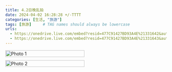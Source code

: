 ```yaml
---
title: 4.2日晚乱拍
date: 2024-04-02 16:28:28 +/-TTTT
categories: [生活, "旅游"]
tags: [旅游]     # TAG names should always be lowercase
urls:
  - https://onedrive.live.com/embed?resid=477C91427BD93A4E%21331642&authkey=%21AKbL4tsJSJ7_Ia0&height=6124&width=4083
  - https://onedrive.live.com/embed?resid=477C91427BD93A4E%21331643&authkey=%21AJgmesRlxRNLPjE&height=1024
---
```


<head>
    <meta charset="UTF-8">
    <meta name="viewport" content="width=device-width, initial-scale=1.0">
    <style>
        .gallery {
            column-count: 2; /* 设置列数 */
            column-gap: 10px; /* 设置列之间的间隙 */
        }
        .gallery img {
            width: 100%;
            break-inside: avoid; /* 避免图片跨列显示 */
            margin-bottom: 10px; /* 设置图片之间的间隙 */
        }
    </style>
</head>
<body>

<div class="gallery">
    <img src="https://onedrive.live.com/embed?resid=477C91427BD93A4E%21331642&authkey=%21AKbL4tsJSJ7_Ia0&height=6124&width=4083" alt="Photo 1">
    <img src="https://onedrive.live.com/embed?resid=477C91427BD93A4E%21331643&authkey=%21AJgmesRlxRNLPjE&height=1024" alt="Photo 2">
    <!-- 更多图片 -->
</div>

</body>
